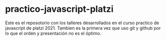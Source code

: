 # practico-javascript-platzi

Este es el reposotorio con los talleres desarrollados en el curso practico de javascript de platzi 2021. 
Tambien es la primera vez que uso git y github por lo que el orden y presentación no es el óptimo. 
